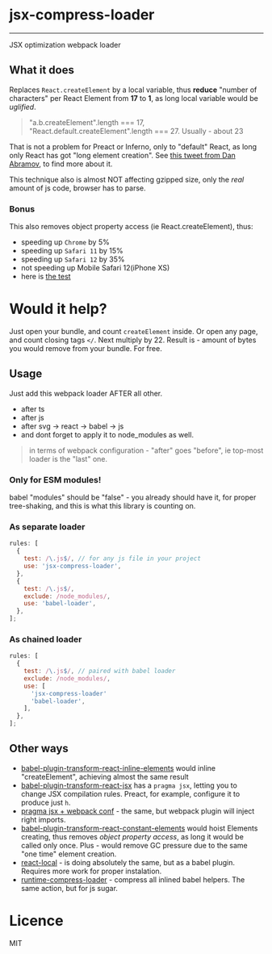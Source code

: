 # jsx-compress-loader
----
JSX optimization webpack loader

## What it does

Replaces `React.createElement` by a local variable, thus __reduce__ "number of characters" per React Element
from __17__ to __1__, as long local variable would be _uglified_.
> "a.b.createElement".length === 17, "React.default.createElement".length === 27. Usually - about 23

That is not a problem for Preact or Inferno, only to "default" React, as long only React has got "long element creation".
See [this tweet from Dan Abramov](https://twitter.com/dan_abramov/status/841266032576724992), to find more about it.

This technique also is almost NOT affecting gzipped size, only the _real_ amount of js code, browser has to parse.

### Bonus 

This also removes object property access (ie React.createElement), thus:
- speeding up `Chrome` by 5%
- speeding up `Safari 11` by 15%
- speeding up `Safari 12` by 35%
- not speeding up Mobile Safari 12(iPhone XS)
- here is [the test](https://jsperf.com/single-dot-property-access/1)

# Would it help?
Just open your bundle, and count `createElement` inside. Or open any page, and count closing tags `</`.
Next multiply by 22. Result is - amount of bytes you would remove from your bundle. For free.  

## Usage
Just add this webpack loader AFTER all other.
- after ts
- after js
- after svg -> react -> babel -> js
- and dont forget to apply it to node_modules as well.
> in terms of webpack configuration - "after" goes "before", ie top-most loader is the "last" one.

### Only for ESM modules!
babel "modules" should be "false" - you already should have it, for proper tree-shaking, and 
this is what this library is counting on. 

### As separate loader
```js
rules: [
  {
    test: /\.js$/, // for any js file in your project
    use: 'jsx-compress-loader',
  },
  {
    test: /\.js$/,
    exclude: /node_modules/,
    use: 'babel-loader',    
  },
];
``` 

### As chained loader
```js
rules: [
  {
    test: /\.js$/, // paired with babel loader
    exclude: /node_modules/,
    use: [    
      'jsx-compress-loader'
      'babel-loader',
    ],
  },
];
```

## Other ways

- [babel-plugin-transform-react-inline-elements](https://babeljs.io/docs/en/next/babel-plugin-transform-react-inline-elements.html)
would inline "createElement", achieving almost the same result
- [babel-plugin-transform-react-jsx](https://babeljs.io/docs/en/babel-plugin-transform-react-jsx)
has a `pragma jsx`, letting you to change JSX compilation rules. Preact, for example, configure it to produce just `h`.
- [pragma jsx + webpack conf](https://medium.com/@jilizart/reduce-the-size-of-final-jsx-code-c39effca906f) - the same, but webpack plugin will inject right imports.
- [babel-plugin-transform-react-constant-elements](https://babeljs.io/docs/en/babel-plugin-transform-react-constant-elements)
would hoist Elements creating, thus removes _object property access_, as long it would be called
only once. Plus - would remove GC pressure due to the same "one time" element creation.
- [react-local](https://github.com/philosaf/react-local) - is doing absolutely the same, but as a babel plugin. Requires more work for proper instalation.
- [runtime-compress-loader](https://github.com/theKashey/runtime-compress-loader) - compress all inlined babel helpers. The same action, but for js sugar.

# Licence
MIT
